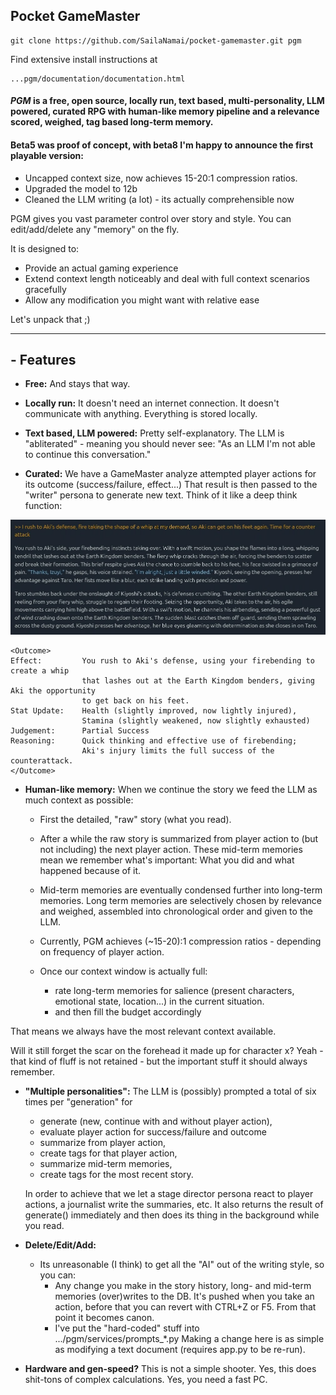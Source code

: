 ## Pocket GameMaster
```console
git clone https://github.com/SailaNamai/pocket-gamemaster.git pgm
```
Find extensive install instructions at
```console
...pgm/documentation/documentation.html
```
#### *PGM* is a free, open source, locally run, text based, multi-personality, LLM powered, curated RPG with human-like memory pipeline and a relevance scored, weighed, tag based long-term memory.

#### Beta5 was proof of concept, with beta8 I'm happy to announce the first playable version:
- Uncapped context size, now achieves 15-20:1 compression ratios.
- Upgraded the model to 12b
- Cleaned the LLM writing (a lot) - its actually comprehensible now

PGM gives you vast parameter control over story and style. You can edit/add/delete any "memory" on the fly.

It is designed to:
- Provide an actual gaming experience
- Extend context length noticeably and deal with full context scenarios gracefully 
- Allow any modification you might want with relative ease

Let's unpack that ;)

---
## - Features
- **Free:**
And stays that way.


- **Locally run:**
It doesn't need an internet connection. 
It doesn't communicate with anything.
Everything is stored locally.


- **Text based, LLM powered:**
Pretty self-explanatory. The LLM is "abliterated" - meaning you should never see:
"As an LLM I'm not able to continue this conversation."


- **Curated:**
We have a GameMaster analyze attempted player actions for its outcome (success/failure, effect...)
That result is then passed to the "writer" persona to generate new text.
Think of it like a deep think function:

![gameplay1.png](documentation/gameplay1.png)
```console
<Outcome>
Effect:         You rush to Aki's defense, using your firebending to create a whip 
                that lashes out at the Earth Kingdom benders, giving Aki the opportunity 
                to get back on his feet.
Stat Update:    Health (slightly improved, now lightly injured), 
                Stamina (slightly weakened, now slightly exhausted)
Judgement:      Partial Success
Reasoning:      Quick thinking and effective use of firebending; 
                Aki's injury limits the full success of the counterattack.
</Outcome>
```


- **Human-like memory:**
When we continue the story we feed the LLM as much context as possible:
  - First the detailed, "raw" story (what you read).
  - After a while the raw story is summarized from player action to (but not including) the next player action.
  These mid-term memories mean we remember what's important: What you did and what happened because of it.
  - Mid-term memories are eventually condensed further into long-term memories.
  Long term memories are selectively chosen by relevance and weighed, assembled into chronological order and given to the LLM.
  

  - Currently, PGM achieves (~15-20):1 compression ratios - depending on frequency of player action.
  - Once our context window is actually full:
    - rate long-term memories for salience (present characters, emotional state, location...) in the current situation.
    - and then fill the budget accordingly

That means we always have the most relevant context available. 

Will it still forget the scar on the forehead it made up for character x? Yeah - that kind of fluff is not retained - but the important stuff it should always remember.

- **"Multiple personalities":**
The LLM is (possibly) prompted a total of six times per "generation" for
  - generate (new, continue with and without player action),
  - evaluate player action for success/failure and outcome
  - summarize from player action,
  - create tags for that player action,
  - summarize mid-term memories,
  - create tags for the most recent story.
  
  In order to achieve that we let a stage director persona react to player actions, a journalist write the summaries, etc.
  It also returns the result of generate() immediately and then does its thing in the background while you read.


- **Delete/Edit/Add:**
  - Its unreasonable (I think) to get all the "AI" out of the writing style, so you can:
    - Any change you make in the story history, long- and mid-term memories (over)writes to the DB.
    It's pushed when you take an action, before that you can revert with CTRL+Z or F5.
    From that point it becomes canon.
    - I've put the "hard-coded" stuff into .../pgm/services/prompts_*.py
    Making a change here is as simple as modifying a text document (requires app.py to be re-run).

- **Hardware and gen-speed?**
This is not a simple shooter. Yes, this does shit-tons of complex calculations. Yes, you need a fast PC.